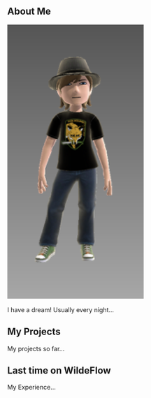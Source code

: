 ## About Me

![avatar](/assets/images/ava.png)

I have a dream! Usually every night...

## My Projects
My projects so far...

## Last time on WildeFlow
My Experience...